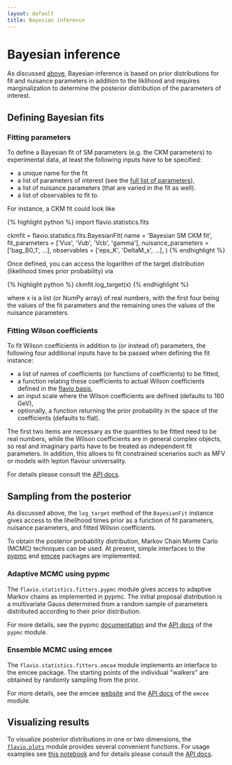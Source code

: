```yaml
---
layout: default
title: Bayesian inference
---
```


# Bayesian inference

As discussed [above](fits.html), Bayesian inference is based on prior distributions for fit and nuisance parameters in addition to the liklihood and requires marginalization to determine the posterior distribution of the parameters of interest.

## Defining Bayesian fits

### Fitting parameters

To define a Bayesian fit of SM parameters (e.g. the CKM parameters) to
experimental data, at least the following inputs have to be specified:

- a unique name for the fit
- a list of parameters of interest (see the [full list of parameters](parameters.html)),
- a list of nuisance parameters (that are varied in the fit as well).
- a list of observables to fit to.

For instance, a CKM fit could look like

{% highlight python %}
import flavio.statistics.fits

ckmfit = flavio.statistics.fits.BayesianFit(
  name = 'Bayesian SM CKM fit',
  fit_parameters = ['Vus', 'Vub', 'Vcb', 'gamma'],
  nuisance_parameters = ['bag_B0_1', ...],
  observables  = ['eps_K', 'DeltaM_s', ...],
  )
{% endhighlight %}

Once defined, you can
access the logarithm of the target distribution (likelihood times prior
probability) via

{% highlight python %}
ckmfit.log_target(x)
{% endhighlight %}

where x is a list (or NumPy array) of real numbers, with the first four
being the values of the fit parameters and the remaining ones the values of
the nuisance parameters.


### Fitting Wilson coefficients

To fit Wilson coefficients in addition to (or instead of) parameters,
the following four additional inputs have to be passed when defining the fit instance:

- a list of names of coefficients (or functions of coefficients) to be fitted,
- a function relating these coefficients to actual Wilson coefficients
defined in the [flavio basis](operators.html),
- an input scale where the Wilson coefficients are defined (defaults to 160 GeV),
- optionally, a function returning the prior probability in the space of the
coefficients (defaults to flat).

The first two items are necessary as the quantities to be fitted need to be real
numbers, while the Wilson coefficients are in general complex objects, so real
and imaginary parts have to be treated as independent fit parameters.
In addition, this allows to fit constrained scenarios such as MFV or models
with lepton flavour universality.

For details please consult the [API docs](/apidoc/flavio/statistics/fits.m.html).

## Sampling from the posterior

As discussed above, the `log_target` method of the `BayesianFit` instance gives access to the lihelihood times prior as a function of fit parameters, nuisance parameters, and fitted Wilson coefficients.

To obtain the posterior probability distribution, Markov Chain Monte Carlo  (MCMC) techniques can be used. At present, simple interfaces to the [pypmc](https://github.com/fredRos/pypmc) and [emcee](http://dan.iel.fm/emcee) packages are implemented.

### Adaptive MCMC using pypmc

The `flavio.statistics.fitters.pypmc` module gives access to adaptive Markov chains as implemented in pypmc. The initial proposal distribution is a multivariate Gauss determined from a random sample of parameters distributed according to their prior distribution.

For more details, see the pypmc [documentation](https://www.mpp.mpg.de/~beaujean/pypmc/_build/html/) and the [API docs](/apidoc/flavio/statistics/fitters/pypmc.m.html) of the `pypmc` module.

### Ensemble MCMC using emcee

The `flavio.statistics.fitters.emcee` module implements an interface to the emcee package. The starting points of the individual "walkers" are obtained by randomly sampling from the prior.

For more details, see the emcee [website](http://dan.iel.fm/emcee) and the [API docs](/apidoc/flavio/statistics/fitters/emcee.m.html) of the `emcee` module.

## Visualizing results

To visualize posterior distributions in one or two dimensions, the [`flavio.plots`](/apidoc/flavio/plots) module provides several convenient functions. For usage examples see [this notebook](https://github.com/flav-io/flavio-examples/blob/master/Plots_for_Bayesian_analyses.ipynb) and for details please consult the [API docs](/apidoc/flavio/plots/plotfunctions.m.html).
